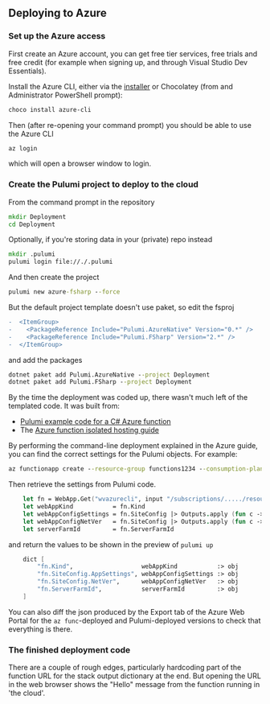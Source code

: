 ## Deploying to Azure

### Set up the Azure access
First create an Azure account, you can get free tier services, free trials and free credit (for example when signing up, and through Visual Studio Dev Essentials).

Install the Azure CLI, either via the [installer](https://github.com/Azure/azure-cli/releases) or Chocolatey (from and Administrator PowerShell prompt):
```powershell
choco install azure-cli
```

Then (after re-opening your command prompt) you should be able to use the Azure CLI
```cmd
az login
```
which will open a browser window to login.

### Create the Pulumi project to deploy to the cloud
From the command prompt in the repository
```cmd
mkdir Deployment
cd Deployment
```
Optionally, if you're storing data in your (private) repo instead
```cmd
mkdir .pulumi
pulumi login file://./.pulumi
```
And then create the project
```cmd
pulumi new azure-fsharp --force
```
But the default project template doesn't use paket, so edit the fsproj
```diff
-  <ItemGroup>
-    <PackageReference Include="Pulumi.AzureNative" Version="0.*" />
-    <PackageReference Include="Pulumi.FSharp" Version="2.*" />
-  </ItemGroup>
```
and add the packages
```cmd
dotnet paket add Pulumi.AzureNative --project Deployment
dotnet paket add Pulumi.FSharp --project Deployment
```
By the time the deployment was coded up, there wasn't much left of the templated code. It was built from:
* [Pulumi example code for a C# Azure function](https://github.com/pulumi/examples/tree/master/azure-cs-functions)
* The [Azure function isolated hosting guide](https://docs.microsoft.com/en-us/azure/azure-functions/dotnet-isolated-process-developer-howtos?pivots=development-environment-cli&tabs=browser)

By performing the command-line deployment explained in the Azure guide, you can find the correct settings for the Pulumi objects.
For example:
```cmd
az functionapp create --resource-group functions1234 --consumption-plan-location westeurope --runtime dotnet-isolated --runtime-version 5.0 --functions-version 3 --name wvazureclie --storage-account sa8c6d7
```
Then retrieve the settings from Pulumi code.
```fsharp
    let fn = WebApp.Get("wvazurecli", input "/subscriptions/...../resourceGroups/functions1234/providers/Microsoft.Web/sites/wvazureclie")
    let webAppKind           = fn.Kind
    let webAppConfigSettings = fn.SiteConfig |> Outputs.apply (fun c -> c.AppSettings |> Seq.map (fun o -> $"{o.Name}={o.Value}") |> String.concat ",")
    let webAppConfigNetVer   = fn.SiteConfig |> Outputs.apply (fun c -> c.NetFrameworkVersion)
    let serverFarmId         = fn.ServerFarmId
```
and return the values to be shown in the preview of `pulumi up`
```fsharp
    dict [
        "fn.Kind",                   webAppKind           :> obj
        "fn.SiteConfig.AppSettings", webAppConfigSettings :> obj
        "fn.SiteConfig.NetVer",      webAppConfigNetVer   :> obj
        "fn.ServerFarmId",           serverFarmId         :> obj
    ]
```
You can also diff the json produced by the Export tab of the Azure Web Portal for the `az func`-deployed and Pulumi-deployed versions to check that 
everything is there.

### The finished deployment code
There are a couple of rough edges, particularly hardcoding part of the function URL for the stack output
dictionary at the end. But opening the URL in the web browser shows the "Hello" message from the function 
running in 'the cloud'.